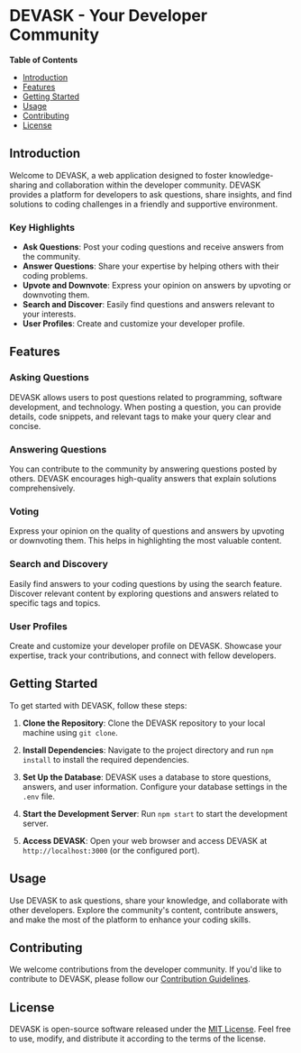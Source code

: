 # DEVASK - Your Developer Community

**Table of Contents**
- [Introduction](#introduction)
- [Features](#features)
- [Getting Started](#getting-started)
- [Usage](#usage)
- [Contributing](#contributing)
- [License](#license)

## Introduction

Welcome to DEVASK, a web application designed to foster knowledge-sharing and collaboration within the developer community. DEVASK provides a platform for developers to ask questions, share insights, and find solutions to coding challenges in a friendly and supportive environment.

### Key Highlights

- **Ask Questions**: Post your coding questions and receive answers from the community.
- **Answer Questions**: Share your expertise by helping others with their coding problems.
- **Upvote and Downvote**: Express your opinion on answers by upvoting or downvoting them.
- **Search and Discover**: Easily find questions and answers relevant to your interests.
- **User Profiles**: Create and customize your developer profile.

## Features

### Asking Questions

DEVASK allows users to post questions related to programming, software development, and technology. When posting a question, you can provide details, code snippets, and relevant tags to make your query clear and concise.

### Answering Questions

You can contribute to the community by answering questions posted by others. DEVASK encourages high-quality answers that explain solutions comprehensively.

### Voting

Express your opinion on the quality of questions and answers by upvoting or downvoting them. This helps in highlighting the most valuable content.

### Search and Discovery

Easily find answers to your coding questions by using the search feature. Discover relevant content by exploring questions and answers related to specific tags and topics.

### User Profiles

Create and customize your developer profile on DEVASK. Showcase your expertise, track your contributions, and connect with fellow developers.

## Getting Started

To get started with DEVASK, follow these steps:

1. **Clone the Repository**: Clone the DEVASK repository to your local machine using `git clone`.

2. **Install Dependencies**: Navigate to the project directory and run `npm install` to install the required dependencies.

3. **Set Up the Database**: DEVASK uses a database to store questions, answers, and user information. Configure your database settings in the `.env` file.

4. **Start the Development Server**: Run `npm start` to start the development server.

5. **Access DEVASK**: Open your web browser and access DEVASK at `http://localhost:3000` (or the configured port).

## Usage

Use DEVASK to ask questions, share your knowledge, and collaborate with other developers. Explore the community's content, contribute answers, and make the most of the platform to enhance your coding skills.

## Contributing

We welcome contributions from the developer community. If you'd like to contribute to DEVASK, please follow our [Contribution Guidelines](CONTRIBUTING.md).

## License

DEVASK is open-source software released under the [MIT License](LICENSE). Feel free to use, modify, and distribute it according to the terms of the license.
